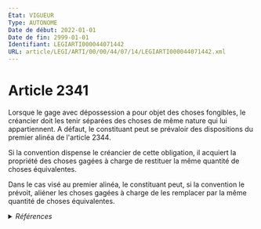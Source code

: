 ```yaml
---
État: VIGUEUR
Type: AUTONOME
Date de début: 2022-01-01
Date de fin: 2999-01-01
Identifiant: LEGIARTI000044071442
URL: article/LEGI/ARTI/00/00/44/07/14/LEGIARTI000044071442.xml
---
```


<h1>Article 2341</h1>

Lorsque le gage avec dépossession a pour objet des choses fongibles, le
créancier doit les tenir séparées des choses de même nature qui lui
appartiennent. A défaut, le constituant peut se prévaloir des dispositions du
premier alinéa de l'article 2344.<br />

Si la convention dispense le créancier de cette obligation, il acquiert la
propriété des choses gagées à charge de restituer la même quantité de choses
équivalentes.<br />

Dans le cas visé au premier alinéa, le constituant peut, si la convention le
prévoit, aliéner les choses gagées à charge de les remplacer par la même
quantité de choses équivalentes.


<details>
  <summary><em>Références</em></summary>

  <h2>Articles faisant référence à l'article</h2>
  
  <ul>
    <li>
      <a href="https://legal.tricoteuses.fr//redirection/LEGIARTI000044045514?vers=git&vers=legifrance">Ordonnance n° 2021-1192 du 15 septembre 2021 portant réforme du droit des sûretés - article 8 ENTIEREMENT_MODIF</a> MODIFIE source
    </li>
    <li>
      <a href="https://legal.tricoteuses.fr//redirection/LEGIARTI000006448793?vers=git&vers=legifrance">Code civil - article 2344 AUTONOME MODIFIE, en vigueur du 2006-03-24 au 2021-09-17</a> CITATION cible
    </li>
    <li>
      <a href="https://legal.tricoteuses.fr//redirection/LEGIARTI000044071429?vers=git&vers=legifrance">Code civil - article 2344 AUTONOME VIGUEUR, en vigueur depuis le 2021-09-17</a> CITATION cible
    </li>
  </ul>
  
  <h2>Références faites par l'article</h2>
  
  <ul>
    <li>
      2021-09-15 MODIFIE cible <a href="https://legal.tricoteuses.fr//redirection/LEGIARTI000044045514?vers=git&vers=legifrance">Ordonnance n° 2021-1192 du 15 septembre 2021 portant réforme du droit des sûretés - article 8 ENTIEREMENT_MODIF</a>
    </li>
    <li>
      2999-01-01 CITATION cible <a href="https://legal.tricoteuses.fr//redirection/LEGIARTI000044051241?vers=git&vers=legifrance">Code civil - article 2342-1 AUTONOME VIGUEUR, en vigueur depuis le 2022-01-01</a>
    </li>
    <li>
      2999-01-01 CITATION source <a href="https://legal.tricoteuses.fr//redirection/LEGIARTI000006448793?vers=git&vers=legifrance">Code civil - article 2344 AUTONOME MODIFIE, en vigueur du 2006-03-24 au 2021-09-17</a>
    </li>
    <li>
      CODIFICATION source Loi 1804-03-19
    </li>
  </ul>
</details>
